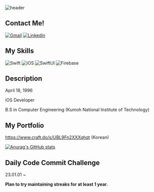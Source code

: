 ![header](https://capsule-render.vercel.app/api?type=soft&color=auto&height=400&section=header&text=Steve%20Hong&desc=Seongbeom%20Hong)

## Contact Me!
[![Gmail](https://img.shields.io/badge/ponoponong@gmail.com-EA4335?style=flat-square&logo=Gmail&logoColor=white)](mailto:ponoponong@gmail.com) [![Linkedin](https://img.shields.io/badge/Seongbeom%20Hong-0A66C2?style=flat-square&logo=LinkedIn&logoColor=white)](https://www.linkedin.com/in/seongbeom-hong-38b543226)

## My Skills
![Swift](https://img.shields.io/badge/Swift-F05138?style=flat-square&logo=Swift&logoColor=white) ![iOS](https://img.shields.io/badge/iOS-000000?style=flat-square&logo=iOS&logoColor=white) ![SwiftUI](https://img.shields.io/badge/SwiftUI-64DADA?style=flat-square&logo=Swift&logoColor=black) ![Firebase](https://img.shields.io/badge/Firebase-FFCA28?style=flat-square&logo=Firebase&logoColor=black)

## Description
April 18, 1996

iOS Developer

B.S in Computer Engineering (Kumoh National Institute of Technology)

## My Portfolio
https://www.craft.do/s/UBL9Fn2XXXqhqt (Korean)

  
[![Anurag's GitHub stats](https://github-readme-stats.vercel.app/api?username=SteveHongDev)](https://github.com/anuraghazra/github-readme-stats)

## Daily Code Commit Challenge
23.01.01 ~

**Plan to try maintaining streaks for at least 1 year.**
